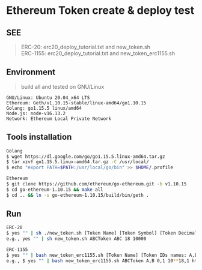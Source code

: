 # Ethereum Token create & deploy test

SEE
----------
> ERC-20: erc20_deploy_tutorial.txt and new_token.sh </br>
> ERC-1155: erc20_deploy_tutorial.txt and new_token_erc1155.sh


Environment
----------
> build all and tested on GNU/Linux

    GNU/Linux: Ubuntu 20.04_x64 LTS
    Ethereum: Geth/v1.10.15-stable/linux-amd64/go1.10.15
    Golang: go1.15.5 linux/amd64
    Node.js: node-v16.13.2
    Network: Ethereum Local Private Network


Tools installation
----------
```sh
Golang
$ wget https://dl.google.com/go/go1.15.5.linux-amd64.tar.gz
$ tar xzvf go1.15.5.linux-amd64.tar.gz -C /usr/local/
$ echo "export PATH=$PATH:/usr/local/go/bin" >> $HOME/.profile

Ethereum
$ git clone https://github.com/ethereum/go-ethereum.git -b v1.10.15
$ cd go-ethereum-1.10.15 && make all
$ cd .. && ln -s go-ethereum-1.10.15/build/bin/geth .
```


Run
----------
```sh
ERC-20
$ yes "" | sh ./new_token.sh [Token Name] [Token Symbol] [Token Decimals] [Token Total Supply]
e.g., yes "" | sh new_token.sh ABCToken ABC 18 10000

ERC-1155
$ yes "" | bash new_token_erc1155.sh [Token Name] [Token IDs names: A,B] [Token IDs: 0,1] [Token IDs Total Supply: 10**18,1] [Token IDs URL]
e.g., $ yes "" | bash new_token_erc1155.sh ABCToken A,B 0,1 10**18,1 https://127.0.0.1/api/token
```

